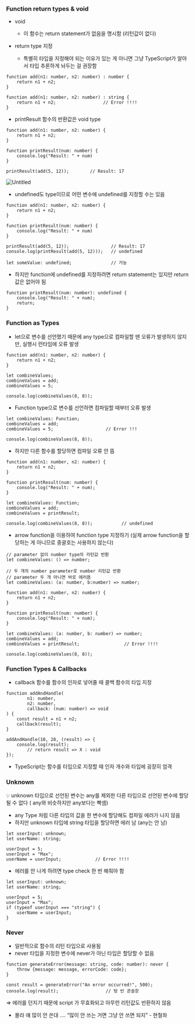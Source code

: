### Function return types & void

- void
  
  - 이 함수는 return statement가 없음을 명시함 (리턴값이 없다)

- return type 지정
  
  - 특별히 타입을 지정해야 되는 이유가 있는 게 아니면 그냥 TypeScript가 알아서 타입 추론하게 놔두는 걸 권장함

```tsx
function add(n1: number, n2: number) : number {
    return n1 + n2;
}
```

```tsx
function add(n1: number, n2: number) : string {
    return n1 + n2;                  // Error !!!!
}                 
```

- printResult 함수의 반환값은 void type

```tsx
function add(n1: number, n2: number) {
    return n1 + n2;
}

function printResult(num: number) {
    console.log("Result: " + num)
}

printResult(add(5, 12));        // Result: 17
```

![Untitled](https://s3-us-west-2.amazonaws.com/secure.notion-static.com/313fc176-1823-45d3-b907-9475460ea482/Untitled.png)

- undefined도 type이므로 어떤 변수에 undefined를 지정할 수는 있음

```tsx
function add(n1: number, n2: number) {
    return n1 + n2;
}

function printResult(num: number) {
    console.log("Result: " + num)
}

printResult(add(5, 12));                // Result: 17
console.log(printResult(add(5, 12)));   // undefined

let someValue: undefined;               // 가능
```

- 하지만 function에 undefined를 지정하려면 return statement는 있지만 return 값은 없어야 됨

```tsx
function printResult(num: number): undefined {
    console.log("Result: " + num);
    return;
}
```

### Function as Types

- let으로 변수를 선언했기 때문에 any type으로 컴파일할 땐 오류가 발생하지 않지만, 실행시 런타임에 오류 발생

```tsx
function add(n1: number, n2: number) {
    return n1 + n2;
}

let combineValues;
combineValues = add;
combineValues = 5;

console.log(combineValues(8, 8));
```

- Function type으로 변수를 선언하면 컴파일할 때부터 오류 발생

```tsx
let combineValues: Function;
combineValues = add;
combineValues = 5;                    // Error !!!

console.log(combineValues(8, 8));
```

- 하지만 다른 함수를 할당하면 컴파일 오류 안 뜸

```tsx
function add(n1: number, n2: number) {
    return n1 + n2;
}

function printResult(num: number) {
    console.log("Result: " + num);
}

let combineValues: Function;
combineValues = add;
combineValues = printResult;

console.log(combineValues(8, 8));           // undefined
```

- arrow function을 이용하여 function type 지정하기 (실제 arrow function을 할당하는 게 아니므로 중괄호는 사용하지 않는다)

```tsx
// parameter 없이 number type의 리턴값 반환
let combineValues: () => number;

// 두 개의 number parameter로 number 리턴값 반환
// parameter 두 개 아니면 바로 에러뜸
let combineValues: (a: number, b:number) => number;
```

```tsx
function add(n1: number, n2: number) {
    return n1 + n2;
}

function printResult(num: number) {
    console.log("Result: " + num);
}

let combineValues: (a: number, b: number) => number;
combineValues = add;
combineValues = printResult;                 // Error !!!!

console.log(combineValues(8, 8));
```

### Function Types & Callbacks

- callback 함수를 함수의 인자로 넣어줄 때 콜백 함수의 타입 지정

```tsx
function addAndHandle(
        n1: number,
        n2: number,
        callback: (num: number) => void
) {
    const result = n1 + n2;
    callback(result);
}

addAndHandle(10, 28, (result) => {
    console.log(result);
        // return result => X : void
});
```

- TypeScript는 함수를 타입으로 지정할 때 인자 개수와 타입에 굉장히 엄격

### Unknown

<aside>
💡 unknown 타입으로 선언된 변수는 any를 제외한 다른 타입으로 선언된 변수에 할당될 수 없다 ( any와 비슷하지만 any보다는 빡셈)

</aside>

- any Type 처럼 다른 타입의 값을 한 변수에 할당해도 컴파일 에러가 나지 않음
- 하지만 unknown 타입에 string 타입을 할당하면 에러 남 (any는 안 남)

```tsx
let userInput: unknown;
let userName: string;

userInput = 5;
userInput = "Max";
userName = userInput;             // Error !!!!
```

- 에러를 안 나게 하려면 type check 한 번 해줘야 함

```tsx
let userInput: unknown;
let userName: string;

userInput = 5;
userInput = "Max";
if (typeof userInput === "string") {
    userName = userInput;
}
```

### Never

- 일반적으로 함수의 리턴 타입으로 사용됨
- never 타입을 지정한 변수에 never가 아닌 타입은 할당할 수 없음

```tsx
function generateError(message: string, code: number): never {
    throw {message: message, errorCode: code};
}

const result = generateError("An error occurred!", 500);
console.log(result);                  // 텅 빈 콘솔창
```

⇒ 에러를 던지기 때문에 script 가 무효화되고 아무런 리턴값도 반환하지 않음

- 몰라 얘 많이 안 쓴대 …. “많이 안 쓰는 거면 그냥 안 쓰면 되지” - 현철좌

